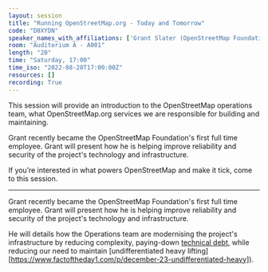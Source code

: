 ```yaml
---
layout: session
title: "Running OpenStreetMap.org - Today and Tomorrow"
code: "D8XYDN"
speaker_names_with_affiliations: ['Grant Slater (OpenStreetMap Foundation)']
room: "Auditorium A - A001"
length: "20"
time: "Saturday, 17:00"
time_iso: "2022-08-20T17:00:00Z"
resources: []
recording: True
---
```


This session will provide an introduction to the OpenStreetMap operations team, what OpenStreetMap.org services we are responsible for building and maintaining.

Grant recently became the OpenStreetMap Foundation's first full time employee. Grant will present how he is helping improve reliability and security of the project's technology and infrastructure.

If you’re interested in what powers OpenStreetMap and make it tick, come to this session.

<hr>

Grant recently became the OpenStreetMap Foundation's first full time employee. Grant will present how he is helping improve reliability and security of the project's technology and infrastructure.

He will details how the Operations team are modernising the project's infrastructure by reducing complexity, paying-down [technical debt](https://en.wikipedia.org/wiki/Technical_debt), while reducing our need to maintain [undifferentiated heavy lifting][https://www.factoftheday1.com/p/december-23-undifferentiated-heavy]).

